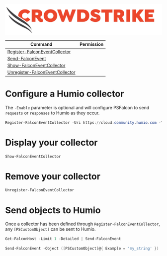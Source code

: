 ![CrowdStrike Falcon](https://raw.githubusercontent.com/CrowdStrike/falconpy/main/docs/asset/cs-logo.png)

|Command|Permission|
|-------|----------|
|[Register-FalconEventCollector]()| |
|[Send-FalconEvent]()| |
|[Show-FalconEventCollector]()| |
|[Unregister-FalconEventCollector]()| |

# Configure a Humio collector
The `-Enable` parameter is optional and will configure PSFalcon to send `requests` or `responses` to Humio as they occur.
```powershell
Register-FalconEventCollector -Uri https://cloud.community.humio.com -Token <string> -Enable responses, requests
```
# Display your collector
```powershell
Show-FalconEventCollector
```
# Remove your collector
```powershell
Unregister-FalconEventCollector
```
# Send objects to Humio
Once a collector has been defined through `Register-FalconEventCollector`, any `[PSCustomObject]` can be sent to Humio.
```powershell
Get-FalconHost -Limit 1 -Detailed | Send-FalconEvent
```
```powershell
Send-FalconEvent -Object ([PSCustomObject]@{ Example = 'my_string' })
```